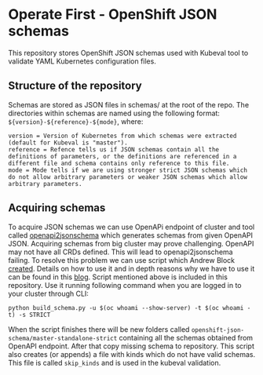 # Operate First - OpenShift JSON schemas

This repository stores OpenShift JSON schemas used with Kubeval tool to validate YAML Kubernetes configuration files.

## Structure of the repository

Schemas are stored as JSON files in schemas/ at the root of the repo. The directories within schemas are named using the following format: `${version}-${reference}-${mode}`, where:

```
version = Version of Kubernetes from which schemas were extracted (default for Kubeval is "master").
reference = Refence tells us if JSON schemas contain all the definitions of parameters, or the definitions are referenced in a different file and schema contains only reference to this file.
mode = Mode tells if we are using stronger strict JSON schemas which do not allow arbitrary parameters or weaker JSON schemas which allow arbitrary parameters.
```

## Acquiring schemas
To acquire JSON schemas we can use OpenAPi endpoint of cluster and tool called [openapi2jsonschema](https://github.com/instrumenta/openapi2jsonschema) which generates schemas from given OpenAPI JSON.
Acquiring schemas from big cluster may prove challenging. OpenAPI may not have all CRDs defined. This will lead to openapi2jsonschema failing. To resolve this problem we can use script which  Andrew Block [created](https://github.com/sabre1041/k8s-manifest-validation/blob/main/scripts/build_schema.py). Details on how to use it and in depth reasons why we have to use it can be found in this [blog](https://cloud.redhat.com/blog/validating-openshift-manifests-in-a-gitops-world).
Script mentioned above is included in this repository. Use it running following command when you are logged in to your cluster through CLI:

```
python build_schema.py -u $(oc whoami --show-server) -t $(oc whoami -t) -s STRICT
```
When the script finishes there will be new folders called `openshift-json-schema/master-standalone-strict` containing all the schemas obtained from OpenAPI endpoint. After that copy missing schema to repository.
This script also creates (or appends) a file with kinds which do not have valid schemas. This file is called `skip_kinds` and is used in the kubeval validation.
